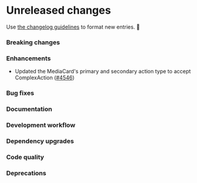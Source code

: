 # Unreleased changes

Use [the changelog guidelines](https://git.io/polaris-changelog-guidelines) to format new entries. 💜

### Breaking changes

### Enhancements

- Updated the MediaCard's primary and secondary action type to accept ComplexAction ([#4546](https://github.com/shopify/polaris-react/pull/4546))

### Bug fixes

### Documentation

### Development workflow

### Dependency upgrades

### Code quality

### Deprecations
